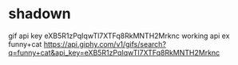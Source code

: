 # shadown
gif api key
eXB5R1zPqIqwTl7XTFq8RkMNTH2Mrknc
working api ex funny+cat
https://api.giphy.com/v1/gifs/search?q=funny+cat&api_key=eXB5R1zPqIqwTl7XTFq8RkMNTH2Mrknc

